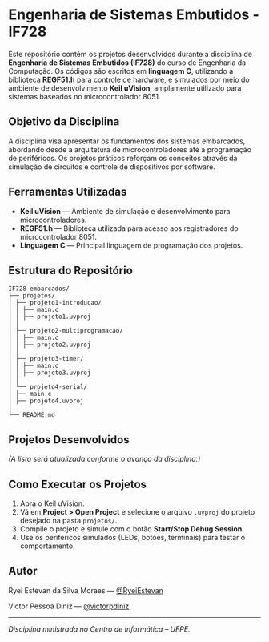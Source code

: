 # Engenharia de Sistemas Embutidos - IF728

Este repositório contém os projetos desenvolvidos durante a disciplina de **Engenharia de Sistemas Embutidos (IF728)** do curso de Engenharia da Computação. Os códigos são escritos em **linguagem C**, utilizando a biblioteca **REGF51.h** para controle de hardware, e simulados por meio do ambiente de desenvolvimento **Keil uVision**, amplamente utilizado para sistemas baseados no microcontrolador 8051.

## Objetivo da Disciplina

A disciplina visa apresentar os fundamentos dos sistemas embarcados, abordando desde a arquitetura de microcontroladores até a programação de periféricos. Os projetos práticos reforçam os conceitos através da simulação de circuitos e controle de dispositivos por software.

## Ferramentas Utilizadas

- **Keil uVision** — Ambiente de simulação e desenvolvimento para microcontroladores.
- **REGF51.h** — Biblioteca utilizada para acesso aos registradores do microcontrolador 8051.
- **Linguagem C** — Principal linguagem de programação dos projetos.

## Estrutura do Repositório
```
IF728-embarcados/
├── projetos/
│ ├── projeto1-introducao/
│ │ ├── main.c
│ │ ├── projeto1.uvproj
│ │
│ ├── projeto2-multiprogramacao/
│ │ ├── main.c
│ │ ├── projeto2.uvproj
│ │
│ ├── projeto3-timer/
│ │ ├── main.c
│ │ ├── projeto3.uvproj
│ │
│ └── projeto4-serial/
│ ├── main.c
│ ├── projeto4.uvproj
│
└── README.md
```
## Projetos Desenvolvidos

*(A lista será atualizada conforme o avanço da disciplina.)*

## Como Executar os Projetos

1. Abra o Keil uVision.
2. Vá em **Project > Open Project** e selecione o arquivo `.uvproj` do projeto desejado na pasta `projetos/`.
3. Compile o projeto e simule com o botão **Start/Stop Debug Session**.
4. Use os periféricos simulados (LEDs, botões, terminais) para testar o comportamento.

## Autor

Ryei Estevan da Silva Moraes — [@RyeiEstevan](https://github.com/RyeiEstevan)

Victor Pessoa Diniz — [@victorpdiniz](https://github.com/victorpdiniz)

---

*Disciplina ministrada no Centro de Informática – UFPE.*